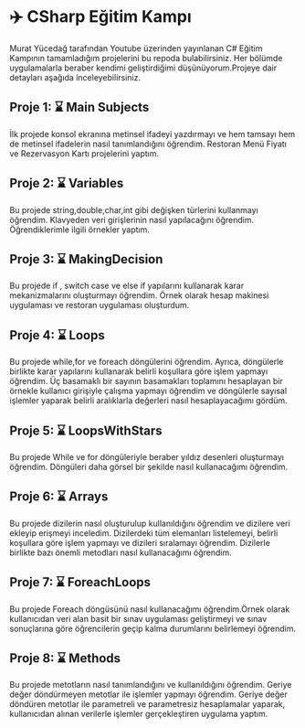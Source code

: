 # ✈️ CSharp Eğitim Kampı 
Murat Yücedağ tarafından Youtube üzerinden yayınlanan C# Eğitim Kampının tamamladığım projelerini bu repoda bulabilirsiniz. Her bölümde uygulamalarla beraber kendimi geliştirdiğimi düşünüyorum.Projeye dair detayları aşağıda inceleyebilirsiniz.
## Proje 1: ⌛ Main Subjects 
İlk projede konsol ekranına metinsel ifadeyi yazdırmayı ve hem tamsayı hem de metinsel ifadelerin nasıl tanımlandığını öğrendim. Restoran Menü Fiyatı ve Rezervasyon Kartı projelerini yaptım.
## Proje 2: ⌛ Variables
Bu projede string,double,char,int gibi değişken türlerini kullanmayı öğrendim. Klavyeden veri girişlerinin nasıl yapılacağını öğrendim. Öğrendiklerimle ilgili örnekler yaptım.
## Proje 3: ⌛ MakingDecision
Bu projede if , switch case ve else if yapılarını kullanarak karar mekanizmalarını oluşturmayı öğrendim. Örnek olarak hesap makinesi uygulaması ve restoran uygulaması oluşturdum.
## Proje 4: ⌛ Loops
Bu projede while,for ve foreach döngülerini öğrendim. Ayrıca, döngülerle birlikte karar yapılarını kullanarak belirli koşullara göre işlem yapmayı öğrendim. Üç basamaklı bir sayının basamakları toplamını hesaplayan bir örnekle kullanıcı girişiyle çalışma yapmayı öğrendim ve döngülerle sayısal işlemler yaparak belirli aralıklarla değerleri nasıl hesaplayacağımı gördüm.
## Proje 5: ⌛ LoopsWithStars
Bu projede While ve for döngüleriyle beraber yıldız desenleri oluşturmayı öğrendim. Döngüleri daha görsel bir şekilde nasıl kullanacağımı öğrendim.
## Proje 6: ⌛ Arrays
Bu projede dizilerin nasıl oluşturulup kullanıldığını öğrendim ve dizilere veri ekleyip erişmeyi inceledim. Dizilerdeki tüm elemanları listelemeyi, belirli koşullara göre işlem yapmayı ve dizileri sıralamayı öğrendim. Dizilerle birlikte bazı önemli metodları nasıl kullanacağımı öğrendim.
## Proje 7: ⌛ ForeachLoops
Bu projede Foreach döngüsünü nasıl kullanacağımı öğrendim.Örnek olarak kullanıcıdan veri alan basit bir sınav uygulaması geliştirmeyi ve sınav sonuçlarına göre öğrencilerin geçip kalma durumlarını belirlemeyi öğrendim.
## Proje 8: ⌛ Methods
Bu projede metotların nasıl tanımlandığını ve kullanıldığını öğrendim. Geriye değer döndürmeyen metotlar ile işlemler yapmayı öğrendim. Geriye değer döndüren metotlar ile parametreli ve parametresiz hesaplamalar yaparak, kullanıcıdan alınan verilerle işlemler gerçekleştiren uygulama yaptım.
